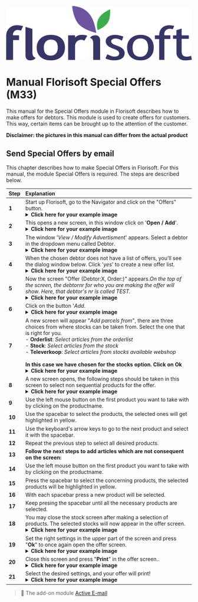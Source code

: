 <img src="../../fslogo.png">

# Manual Florisoft Special Offers (M33)

This manual for the Special Offers module in Florisoft describes how to make offers for debtors. This module is used to create offers for customers. This way, certain items can be brought up to the attention of the customer.

**Disclaimer: the pictures in this manual can differ from the actual product**

## Send Special Offers by email

This chapter describes how to make Special Offers in Florisoft. For this manual, the module Special Offers is required. The steps are described below.

|Step|Explanation|
|:--|:--|
|**1**|Start up Florisoft, go to the Navigator and click on the "Offers" button.<details><summary><b>Click here for your example image</b></summary><img src=".Handleiding aanbiedingen mail Florisoft/media/image1.png"></details>|
|**2**|This opens a new screen, in this window click on '**Open / Add**'.<details><summary><b>Click here for your example image</b></summary><img src=".Handleiding aanbiedingen mail Florisoft/media/image2.png"></details>|
|**3**|The window '*View / Modify Advertisment*' appears. Select a debtor in the dropdown menu called Debtor.<details><summary><b>Click here for your example image</b></summary><img src=".Handleiding aanbiedingen mail Florisoft/media/image3.png"></details>|
|**4**|When the chosen debtor does not have a list of offers, you'll see the dialog window below. Click '*yes*' to create a new offer list.<details><summary><b>Click here for your example image</b></summary><img src=".Handleiding aanbiedingen mail Florisoft/media/image3.png"></details>|
|**5**|Now the screen "Offer (Debtor:X, Order:)" appears.*On the top of the screen, the debtornr for who you are making the offer will show. Here, that debtor's nr is called TEST.*<details><summary><b>Click here for your example image</b></summary><img src=".Handleiding aanbiedingen mail Florisoft/media/image6.png"></details>|
|**6**|Click on the button '*Add*.<details><summary><b>Click here for your example image</b></summary><img src=".Handleiding aanbiedingen mail Florisoft/media/image6.png"></details>|
|**7**|A new screen will appear "*Add parcels from*", there are three choices from where stocks can be taken from. Select the one that is right for you.<br>- **Orderlist**: *Select articles from the orderlist*<br>- **Stock**: *Select articles from the stock*<br>- **Televerkoop**: *Select articles from stocks available webshop*<br><br>**In this case we have chosen for the stocks option. Click on Ok** <details><summary><b>Click here for your example image</b></summary><img src=".Handleiding aanbiedingen mail Florisoft/media/image7.png"></details>|
|**8**|A new screen opens, the following steps should be taken in this screen to select non sequential products for the offer.<details><summary><b>Click here for your example image</b></summary><img src=".Handleiding aanbiedingen mail Florisoft/media/image8.png"></details>|
|**9**|Use the left mouse button on the first product you want to take with by clicking on the productname.|
|**10**|Use the spacebar to select the products, the selected ones will get highlighted in yellow.|
|**11**|Use the keyboard's arrow keys to go to the next product and select it with the spacebar.|
|**12**|Repeat the previous step to select all desired products.|
|**13**|**Follow the next steps to add articles which are not consequent on the screen:**|
|**14**|Use the left mouse button on the first product you want to take with by clicking on the productname.|
|**15**|Press the spacebar to select the concerning products, the selected products will be highlighted in yellow.|
|**16**|With each spacebar press a new product will be selected.|
|**17**|Keep presing the spacebar until all the necessary products are selected.|
|**18**|You may close the stock screen after making a selection of products. The selected stocks will now appear in the offer screen.<details><summary><b>Click here for your example image</b></summary><img src=".Handleiding aanbiedingen mail Florisoft/media/image9.png"></details>|
|**19**|Set the right settings in the upper part of the screen and press "**Ok**" to once again open the offer screen.<details><summary><b>Click here for your example image</b></summary><img src=".Handleiding aanbiedingen mail Florisoft/media/image13.png"></details>|
|**20**|Close this screen and press "**Print**" in the offer screen..<details><summary><b>Click here for your example image</b></summary><img src=".Handleiding aanbiedingen mail Florisoft/media/image14.png"></details>|
|**21**|Select the desired settings, and your offer will print!<br><details><summary><b>Click here for your example image</b></summary><img src=".Handleiding aanbiedingen mail Florisoft/media/image15.png"></details>|

> :memo: The add-on module [Active E-mail](https://github.com/florisoft/User.Manuals/tree/main/E-COMMERCE/Active%20email%20(M56))